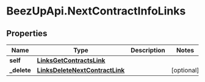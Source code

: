 # BeezUpApi.NextContractInfoLinks

## Properties
Name | Type | Description | Notes
------------ | ------------- | ------------- | -------------
**self** | [**LinksGetContractsLink**](LinksGetContractsLink.md) |  | 
**_delete** | [**LinksDeleteNextContractLink**](LinksDeleteNextContractLink.md) |  | [optional] 


